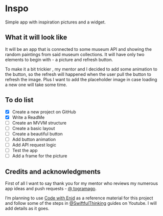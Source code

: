 # Inspo
Simple app with inspiration pictures and a widget. 

## What it will look like
It will be an app that is connected to some museum API and showing the random paintings from said museum collections. It will have only two elements to begin with - a picture and refresh button. 

To make it a bit trickier , my mentor and I decided to add some animation to the button, so the refresh will happened when the user pull the button to refresh the image. Plus I want to add the placeholder image in case loading a new one will take some time.

## To do list
- [x] Create a new project on GitHub
- [x] Write a ReadMe
- [ ] Create an MVVM structure
- [ ] Create a basic layout
- [ ] Create a beautiful button
- [ ] Add button animation
- [ ] Add API request logic
- [ ] Test the app
- [ ] Add a frame for the picture

## Credits and acknowledgments
First of all I want to say thank you for my mentor who reviews my numerous app ideas and push requests - [@ togramago](https://github.com/togramago).

I’m planning to use [Code with Enid](https://twitter.com/ios_dev_alb) as a reference material for this project and follow some of the steps in [@SwiftfulThinking](https://www.youtube.com/@SwiftfulThinking) guides on Youtube. I will add details as it goes.
